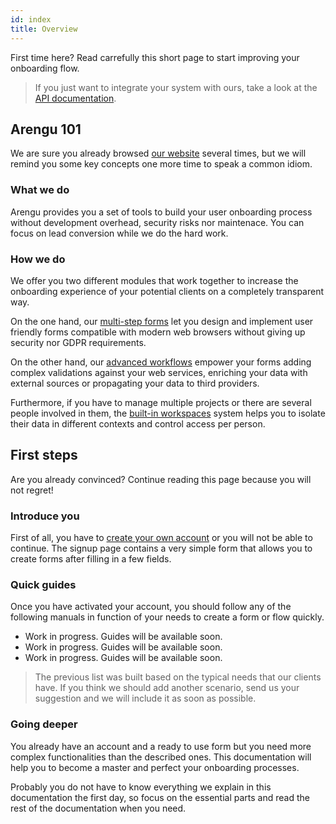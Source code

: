 ```yaml
---
id: index
title: Overview
---
```


First time here? Read carrefully this short page to start improving your onboarding flow.

> If you just want to integrate your system with ours, take a look at the [API documentation](/api/).

## Arengu 101

We are sure you already browsed [our website](https://www.arengu.com/) several times, but we will remind you some key concepts one more time to speak a common idiom.

### What we do

Arengu provides you a set of tools to build your user onboarding process without development overhead, security risks nor maintenace. You can focus on lead conversion while we do the hard work.

### How we do

We offer you two different modules that work together to increase the onboarding experience of your potential clients on a completely transparent way.

On the one hand, our [multi-step forms](/product/forms/) let you design and implement user friendly forms compatible with modern web browsers without giving up security nor GDPR requirements.

On the other hand, our [advanced workflows](/product/flows/) empower your forms adding complex validations against your web services, enriching your data with external sources or propagating your data to third providers.

Furthermore, if you have to manage multiple projects or there are several people involved in them, the [built-in workspaces](/workspaces) system helps you to isolate their data in different contexts and control access per person.

## First steps

Are you already convinced? Continue reading this page because you will not regret!

### Introduce you

First of all, you have to [create your own account](https://admin.arengu.com/#/signup) or you will not be able to continue. The signup page contains a very simple form that allows you to create forms after filling in a few fields.

### Quick guides

Once you have activated your account, you should follow any of the following manuals in function of your needs to create a form or flow quickly.

* Work in progress. Guides will be available soon.
* Work in progress. Guides will be available soon.
* Work in progress. Guides will be available soon.

> The previous list was built based on the typical needs that our clients have. If you think we should add another scenario, send us your suggestion and we will include it as soon as possible.

### Going deeper

You already have an account and a ready to use form but you need more complex functionalities than the described ones. This documentation will help you to become a master and perfect your onboarding processes.

Probably you do not have to know everything we explain in this documentation the first day, so focus on the essential parts and read the rest of the documentation when you need.

